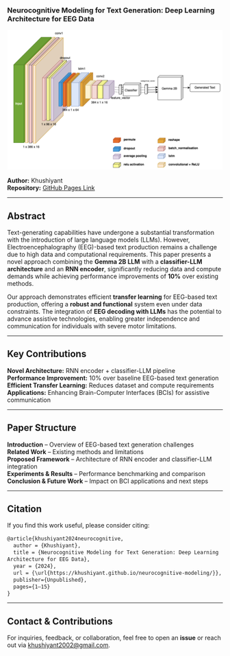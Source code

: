 ### **Neurocognitive Modeling for Text Generation: Deep Learning Architecture for EEG Data**  


![model-arch](./assets/architecture.png)

**Author:** Khushiyant  
**Repository:** [GitHub Pages Link](https://khushiyant.github.io/neurocognitive-modeling)  

---

## **Abstract**  
Text-generating capabilities have undergone a substantial transformation with the introduction of large language models (LLMs). However, Electroencephalography (EEG)-based text production remains a challenge due to high data and computational requirements. This paper presents a novel approach combining the **Gemma 2B LLM** with a **classifier-LLM architecture** and an **RNN encoder**, significantly reducing data and compute demands while achieving performance improvements of **10%** over existing methods.  

Our approach demonstrates efficient **transfer learning** for EEG-based text production, offering a **robust and functional** system even under data constraints. The integration of **EEG decoding with LLMs** has the potential to advance assistive technologies, enabling greater independence and communication for individuals with severe motor limitations.  

---

## **Key Contributions**  
**Novel Architecture:** RNN encoder + classifier-LLM pipeline  
**Performance Improvement:** 10% over baseline EEG-based text generation  
**Efficient Transfer Learning:** Reduces dataset and compute requirements  
**Applications:** Enhancing Brain-Computer Interfaces (BCIs) for assistive communication  

---

## **Paper Structure**  
**Introduction** – Overview of EEG-based text generation challenges  
**Related Work** – Existing methods and limitations  
**Proposed Framework** – Architecture of RNN encoder and classifier-LLM integration  
**Experiments & Results** – Performance benchmarking and comparison  
**Conclusion & Future Work** – Impact on BCI applications and next steps  

---

## **Citation**  
If you find this work useful, please consider citing:  
```
‌@article{khushiyant2024neurocognitive,
  author = {Khushiyant},
  title = {Neurocognitive Modeling for Text Generation: Deep Learning Architecture for EEG Data},
  year = {2024},
  url = {\url{https://khushiyant.github.io/neurocognitive-modeling/}},
  publisher={Unpublished}, 
  pages={1–15}
}

```

---

## **Contact & Contributions**  
For inquiries, feedback, or collaboration, feel free to open an **issue** or reach out via khushiyant2002@gmail.com.  